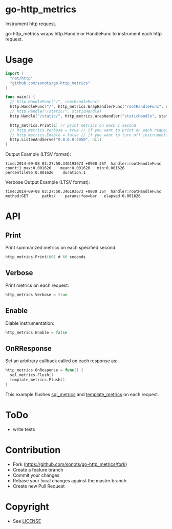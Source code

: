 # go-http\_metrics

Instrument http request.

go-http\_metrics wraps http.Handle or HandleFunc to instrument each http request. 

# Usage

```go
import (
  "net/http"
  "github.com/sonots/go-http_metrics"
)

func main() {
  // http.HandleFunc("/", rootHandleFunc)
  http.HandleFunc("/", http_metrics.WrapHandlerFunc("rootHandleFunc", rootHandleFunc))
  // http.Handle("/static/", staticHandle)
  http.Handle("/static/", http_metrics.WrapHandler("staticHandle", staticHandle))

  http_metrics.Print(1) // print metrics on each 1 second
  // http_metrics.Verbose = true // if you want to print on each request
  // http_metrics.Enable = false // if you want to turn off instrumentation
  http.ListenAndServe("0.0.0.0:5050", nil)
}
```

Output Example (LTSV format):

```
time:2014-09-08 03:27:50.346193673 +0900 JST  handler:rootHandleFunc count:1 max:0.001626    mean:0.001626   min:0.001626    percentile95:0.001626    duration:1
```

Verbose Output Example (LTSV format):

```
time:2014-09-08 03:27:50.346193673 +0900 JST  handler:rootHandleFunc method:GET      path:/    params:foo=bar   elapsed:0.001626
```

# API

## Print

Print summarized metrics on each specified second:

```go
http_metrics.Print(60) # 60 seconds
```

## Verbose

Print metrics on each request:

```go
http_metrics.Verbose = true
```

## Enable

Diable instrumentation:

```go
http_metrics.Enable = false
```

## OnRResponse

Set an arbitrary callback called on each response as:

```go
http_metrics.OnResponse = func() {
  sql_metrics.Flush()
  template_metrics.Flush()
}
```

This example flushes [sql_metrics](https://github.com/sonots/go-sql_metrics) and [template_metrics](https://github.com/sonots/go-template_metrics) on each request.

# ToDo

* write tests

# Contribution

* Fork (https://github.com/sonots/go-http_metrics/fork)
* Create a feature branch
* Commit your changes
* Rebase your local changes against the master branch
* Create new Pull Request

# Copyright

* See [LICENSE](./LICENSE)
